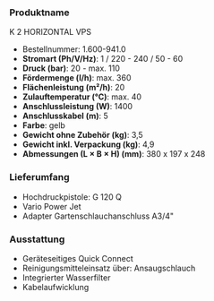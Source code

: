 ### Produktname
K 2 HORIZONTAL VPS
- Bestellnummer: 1.600-941.0 
- **Stromart (Ph/V/Hz)**: 1 / 220 - 240 / 50 - 60
- **Druck (bar)**: 20 - max. 110
- **Fördermenge (l/h)**: max. 360
- **Flächenleistung (m²/h)**: 20 
- **Zulauftemperatur (°C)**: max. 40
- **Anschlussleistung (W)**: 1400
- **Anschlusskabel (m)**: 5
- **Farbe**: gelb
- **Gewicht ohne Zubehör (kg)**: 3,5
- **Gewicht inkl. Verpackung (kg)**: 4,9
- **Abmessungen (L × B × H) (mm)**: 380 x 197 x 248 
### Lieferumfang

- Hochdruckpistole: G 120 Q
- Vario Power Jet
- Adapter Gartenschlauchanschluss A3/4" 

### Ausstattung

- Geräteseitiges Quick Connect
- Reinigungsmittel­einsatz über: Ansaugschlauch
- Integrierter Wasserfilter
- Kabelaufwicklung

